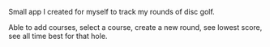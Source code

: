 Small app I created for myself to track my rounds of disc golf.

Able to add courses, select a course, create a new round, see lowest score, see all time best for that hole.
